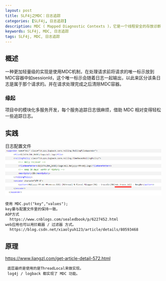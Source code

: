 ```yaml
---
layout: post
title: SLF4j之MDC：日志追踪
categories: [SLF4j, 日志追踪]
description: MDC ( Mapped Diagnostic Contexts )，它是一个线程安全的存放诊断日志的容器。
keywords: SLF4j, MDC, 日志追踪
tags: SLF4j, MDC, 日志追踪
---
```

## 概述

一种更加轻量级的实现是使用MDC机制，在处理请求前将请求的唯一标示放到MDC容器中如sessionId，这个唯一标示会随着日志一起输出，以此来区分该条日志是属于那个请求的。并在请求处理完成之后清除MDC容器。
### 缘起

项目中的模块化多服务开发，每个服务追踪日志很麻烦，借助 MDC 相对变得轻松一些追踪日志。
## 实践

日志配置文件
![mdc](/images/post/201810/mdc1.png)

```
使用 MDC.put("key","values");  
key要与配置文件里的保持一致。
AOP方式
  https://www.cnblogs.com/sealedbook/p/6227452.html
web应用也可以用拦截器 / 过滤器 方式。
  https://blog.csdn.net/xiaolyuh123/article/details/80593468
```

## 原理

https://www.liangzl.com/get-article-detail-572.html

```
 底层最终是使用的是ThreadLocal来做实现。
 log4j / logback 都实现了 MDC 功能。
```
